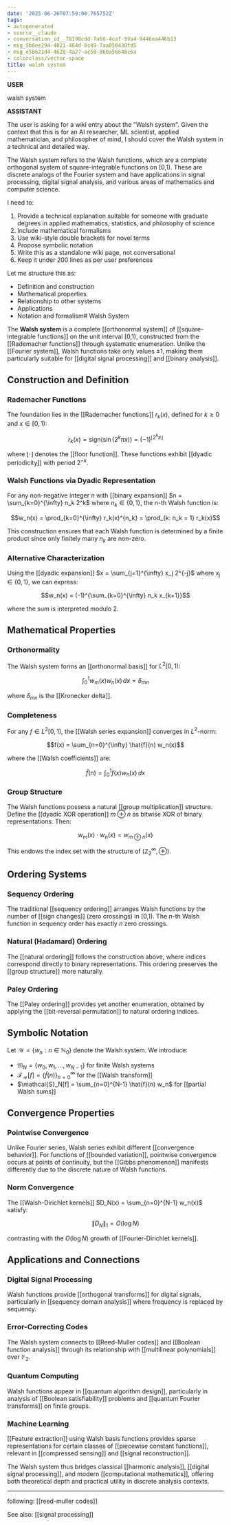 ```yaml
---
date: '2025-06-26T07:59:00.765752Z'
tags:
- autogenerated
- source__claude
- conversation_id__78198cdd-7a66-4caf-99a4-9446ea446b13
- msg_5b8ee294-4021-484d-8c49-7aa050430fd5
- msg_e5b621d4-4628-4a27-ac50-060a56648c6a
- colorclass/vector-space
title: walsh system
---
```


**USER**

walsh system


**ASSISTANT**

The user is asking for a wiki entry about the "Walsh system". Given the context that this is for an AI researcher, ML scientist, applied mathematician, and philosopher of mind, I should cover the Walsh system in a technical and detailed way.

The Walsh system refers to the Walsh functions, which are a complete orthogonal system of square-integrable functions on [0,1). These are discrete analogs of the Fourier system and have applications in signal processing, digital signal analysis, and various areas of mathematics and computer science.

I need to:
1. Provide a technical explanation suitable for someone with graduate degrees in applied mathematics, statistics, and philosophy of science
2. Include mathematical formalisms 
3. Use wiki-style double brackets for novel terms
4. Propose symbolic notation
5. Write this as a standalone wiki page, not conversational
6. Keep it under 200 lines as per user preferences

Let me structure this as:
- Definition and construction
- Mathematical properties
- Relationship to other systems
- Applications
- Notation and formalism# Walsh System

The **Walsh system** is a complete [[orthonormal system]] of [[square-integrable functions]] on the unit interval [0,1), constructed from the [[Rademacher functions]] through systematic enumeration. Unlike the [[Fourier system]], Walsh functions take only values ±1, making them particularly suitable for [[digital signal processing]] and [[binary analysis]].

## Construction and Definition

### Rademacher Functions
The foundation lies in the [[Rademacher functions]] $r_k(x)$, defined for $k \geq 0$ and $x \in [0,1)$:

$$r_k(x) = \text{sign}\left(\sin(2^k \pi x)\right) = (-1)^{\lfloor 2^k x \rfloor}$$

where $\lfloor \cdot \rfloor$ denotes the [[floor function]]. These functions exhibit [[dyadic periodicity]] with period $2^{-k}$.

### Walsh Functions via Dyadic Representation
For any non-negative integer $n$ with [[binary expansion]] $n = \sum_{k=0}^{\infty} n_k 2^k$ where $n_k \in \{0,1\}$, the $n$-th Walsh function is:

$$w_n(x) = \prod_{k=0}^{\infty} r_k(x)^{n_k} = \prod_{k: n_k = 1} r_k(x)$$

This construction ensures that each Walsh function is determined by a finite product since only finitely many $n_k$ are non-zero.

### Alternative Characterization
Using the [[dyadic expansion]] $x = \sum_{j=1}^{\infty} x_j 2^{-j}$ where $x_j \in \{0,1\}$, we can express:

$$w_n(x) = (-1)^{\sum_{k=0}^{\infty} n_k x_{k+1}}$$

where the sum is interpreted modulo 2.

## Mathematical Properties

### Orthonormality
The Walsh system forms an [[orthonormal basis]] for $L^2[0,1)$:

$$\int_0^1 w_m(x) w_n(x) \, dx = \delta_{mn}$$

where $\delta_{mn}$ is the [[Kronecker delta]].

### Completeness
For any $f \in L^2[0,1)$, the [[Walsh series expansion]] converges in $L^2$-norm:

$$f(x) = \sum_{n=0}^{\infty} \hat{f}(n) w_n(x)$$

where the [[Walsh coefficients]] are:

$$\hat{f}(n) = \int_0^1 f(x) w_n(x) \, dx$$

### Group Structure
The Walsh functions possess a natural [[group multiplication]] structure. Define the [[dyadic XOR operation]] $m \oplus n$ as bitwise XOR of binary representations. Then:

$$w_m(x) \cdot w_n(x) = w_{m \oplus n}(x)$$

This endows the index set with the structure of $(\mathbb{Z}_2^{\infty}, \oplus)$.

## Ordering Systems

### Sequency Ordering
The traditional [[sequency ordering]] arranges Walsh functions by the number of [[sign changes]] (zero crossings) in [0,1). The $n$-th Walsh function in sequency order has exactly $n$ zero crossings.

### Natural (Hadamard) Ordering
The [[natural ordering]] follows the construction above, where indices correspond directly to binary representations. This ordering preserves the [[group structure]] more naturally.

### Paley Ordering
The [[Paley ordering]] provides yet another enumeration, obtained by applying the [[bit-reversal permutation]] to natural ordering indices.

## Symbolic Notation

Let $\mathcal{W} = \{w_n : n \in \mathbb{N}_0\}$ denote the Walsh system. We introduce:

- $\mathfrak{W}_N = \{w_0, w_1, \ldots, w_{N-1}\}$ for finite Walsh systems
- $\mathcal{F}_{\mathcal{W}}[f] = \{\hat{f}(n)\}_{n=0}^{\infty}$ for the [[Walsh transform]]
- $\mathcal{S}_N[f] = \sum_{n=0}^{N-1} \hat{f}(n) w_n$ for [[partial Walsh sums]]

## Convergence Properties

### Pointwise Convergence
Unlike Fourier series, Walsh series exhibit different [[convergence behavior]]. For functions of [[bounded variation]], pointwise convergence occurs at points of continuity, but the [[Gibbs phenomenon]] manifests differently due to the discrete nature of Walsh functions.

### Norm Convergence
The [[Walsh-Dirichlet kernels]] $D_N(x) = \sum_{n=0}^{N-1} w_n(x)$ satisfy:

$$\|D_N\|_1 = O(\log N)$$

contrasting with the $O(\log N)$ growth of [[Fourier-Dirichlet kernels]].

## Applications and Connections

### Digital Signal Processing
Walsh functions provide [[orthogonal transforms]] for digital signals, particularly in [[sequency domain analysis]] where frequency is replaced by sequency.

### Error-Correcting Codes
The Walsh system connects to [[Reed-Muller codes]] and [[Boolean function analysis]] through its relationship with [[multilinear polynomials]] over $\mathbb{F}_2$.

### Quantum Computing
Walsh functions appear in [[quantum algorithm design]], particularly in analysis of [[Boolean satisfiability]] problems and [[quantum Fourier transforms]] on finite groups.

### Machine Learning
[[Feature extraction]] using Walsh basis functions provides sparse representations for certain classes of [[piecewise constant functions]], relevant in [[compressed sensing]] and [[signal reconstruction]].

The Walsh system thus bridges classical [[harmonic analysis]], [[digital signal processing]], and modern [[computational mathematics]], offering both theoretical depth and practical utility in discrete analysis contexts.


---


following: [[reed-muller codes]]

See also: [[signal processing]]